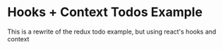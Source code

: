 # Hooks + Context Todos Example

This is a rewrite of the redux todo example, but using react's hooks and context
